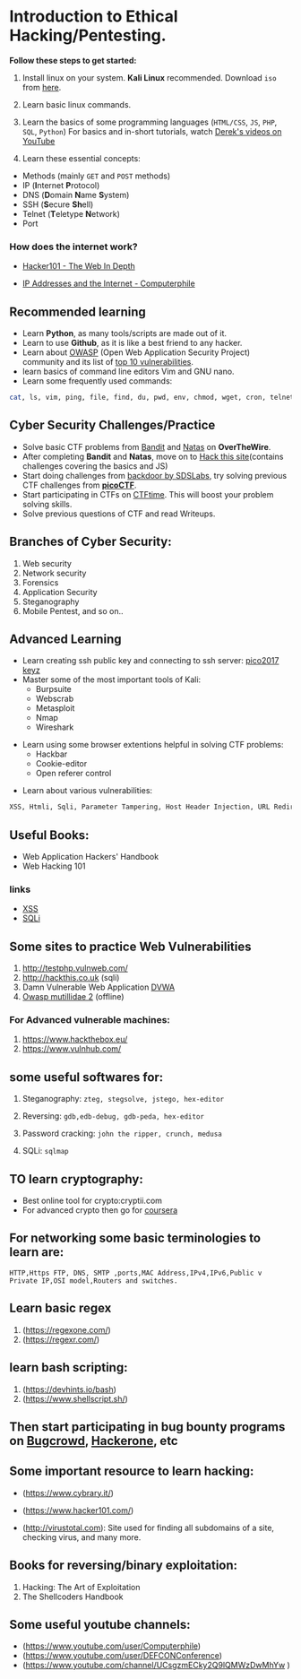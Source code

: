 # Introduction to Ethical Hacking/Pentesting.

**Follow these steps to get started:**
1. Install linux on your system. **Kali Linux** recommended. Download `iso` from [here](https://www.kali.org/downloads/).
2. Learn basic linux commands.
3. Learn the basics of some programming languages (`HTML/CSS`, `JS`, `PHP`, `SQL`, `Python`)
For basics and in-short tutorials, watch [Derek's videos on YouTube](https://www.youtube.com/playlist?list=PLGLfVvz_LVvSX7fVd4OUFp_ODd86H0ZIY)

4. Learn these essential concepts:
  - Methods (mainly `GET` and `POST` methods)
  - IP (**I**nternet **P**rotocol)
  - DNS (**D**omain **N**ame **S**ystem)
  - SSH (**S**ecure **Sh**ell)
  - Telnet (**T**eletype **N**etwork)
  - Port

### How does the internet work?
	
- [Hacker101 - The Web In Depth](https://www.youtube.com/watch?v=DWBUQiaN5ZM)

- [IP Addresses and the Internet - Computerphile](https://www.youtube.com/watch?v=L6bDA5FK6gs)

## Recommended learning
- Learn **Python**, as many tools/scripts are made out of it.
- Learn to use **Github**, as it is like a best friend to any hacker.
- Learn about [OWASP](https://www.owasp.org/) (Open Web Application Security Project) community and its list of [top 10 vulnerabilities](https://www.owasp.org/index.php/Category:OWASP_Top_Ten_Project).
- learn basics of command line editors Vim and GNU nano.
- Learn some frequently used commands: 
```bash
cat, ls, vim, ping, file, find, du, pwd, env, chmod, wget, cron, telnet, gzip, bzip2, tar, base64, grep, nc, curl, strings, whatweb, wildcards and many more...
```

## Cyber Security Challenges/Practice
- Solve basic CTF problems from [Bandit](http://overthewire.org/wargames/bandit/) and [Natas](http://overthewire.org/wargames/natas/) on **OverTheWire**.
- After completing **Bandit** and **Natas**, move on to [Hack this site](https://www.hackthissite.org/)(contains challenges covering the basics and JS)
- Start doing challenges from [backdoor by SDSLabs](https://backdoor.sdslabs.co/), try solving previous CTF challenges from [**picoCTF**](https://picoctf.com/).
- Start participating in CTFs on [CTFtime](https://ctftime.org/). This will boost your problem solving skills.
- Solve previous questions of CTF and read Writeups.

## Branches of Cyber Security:
  1. Web security
  2. Network security
  3. Forensics
  4. Application Security
  5. Steganography
  6. Mobile Pentest,
  and so on..

## Advanced Learning
- Learn creating ssh public key and connecting to ssh server: [pico2017 keyz](https://www.youtube.com/watch?v=3CN65ccfllU)
- Master some of the most important tools of Kali: 
    * Burpsuite
    * Webscrab
    * Metasploit
    * Nmap
    * Wireshark
* Learn using some browser extentions helpful in solving CTF problems:
  * Hackbar
  * Cookie-editor
  * Open referer control
- Learn about various vulnerabilities: 
```bash
XSS, Htmli, Sqli, Parameter Tampering, Host Header Injection, URL Redirection, LFI, RFI, CCRF, SSRF, Subdomain Takeover, CMDi, XMLI, etc.
```

## Useful Books:
- Web Application Hackers' Handbook
- Web Hacking 101

### links
- [XSS](https://www.youtube.com/watch?v=L5l9lSnNMxg)
- [SQLi](https://www.youtube.com/watch?v=_jKylhJtPmI)

## Some sites to practice Web Vulnerabilities
1. http://testphp.vulnweb.com/
2. http://hackthis.co.uk (sqli)
4. Damn Vulnerable Web Application [DVWA](www.dvwa.co.uk/)
3. [Owasp mutillidae 2](https://www.owasp.org/index.php/OWASP_Mutillidae_2_Project) (offline)

### For Advanced vulnerable machines:
1. https://www.hackthebox.eu/
2. https://www.vulnhub.com/

<!--I have reformatted this file up till here. Please format the remaining portion-->
<!-- Please format the links properly and provide links for learning the things mentioned.-->
<!-- Suyog -->

## some useful softwares for:

1. Steganography: ```zteg, stegsolve, jstego, hex-editor```

2. Reversing: ```gdb,edb-debug, gdb-peda, hex-editor```

3. Password cracking: ```john the ripper, crunch, medusa```

4. SQLi: ```sqlmap```

## TO learn cryptography:
* Best online tool for crypto:cryptii.com
* For advanced crypto then go for [coursera](https://www.coursera.org/)

## For networking some basic terminologies to learn are: 
```HTTP,Https FTP, DNS, SMTP ,ports,MAC Address,IPv4,IPv6,Public v Private IP,OSI model,Routers and switches.```

## Learn basic regex
1. (https://regexone.com/)
2. (https://regexr.com/)

## learn bash scripting:
1. (https://devhints.io/bash)
2. (https://www.shellscript.sh/)

## Then start participating in bug bounty programs on [Bugcrowd](https://www.bugcrowd.com/), [Hackerone](https://www.hackerone.com/), etc

## Some important resource to learn hacking:

* (https://www.cybrary.it/)
* (https://www.hacker101.com/)

* (http://virustotal.com): Site used for finding all subdomains of a site, checking virus, and many more.

## Books for reversing/binary exploitation:
1. Hacking: The Art of Exploitation
2. The Shellcoders Handbook


## Some useful youtube channels:
* (https://www.youtube.com/user/Computerphile)
* (https://www.youtube.com/user/DEFCONConference)
* (https://www.youtube.com/channel/UCsgzmECky2Q9lQMWzDwMhYw )

